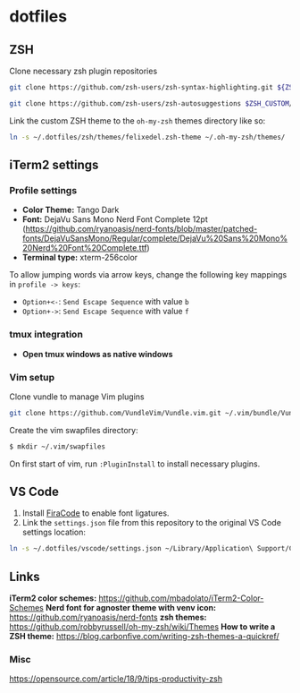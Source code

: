 # dotfiles

## ZSH

Clone necessary zsh plugin repositories

```bash
git clone https://github.com/zsh-users/zsh-syntax-highlighting.git ${ZSH_CUSTOM:-~/.oh-my-zsh/custom}/plugins/zsh-syntax-highlighting
```

```bash
git clone https://github.com/zsh-users/zsh-autosuggestions $ZSH_CUSTOM/plugins/zsh-autosuggestions
```

Link the custom ZSH theme to the `oh-my-zsh` themes directory like so:

```bash
ln -s ~/.dotfiles/zsh/themes/felixedel.zsh-theme ~/.oh-my-zsh/themes/
```

## iTerm2 settings

### Profile settings
- **Color Theme:** Tango Dark
- **Font:** DejaVu Sans Mono Nerd Font Complete 12pt (https://github.com/ryanoasis/nerd-fonts/blob/master/patched-fonts/DejaVuSansMono/Regular/complete/DejaVu%20Sans%20Mono%20Nerd%20Font%20Complete.ttf)
- **Terminal type:** xterm-256color

To allow jumping words via arrow keys, change the following key mappings in `profile -> keys`:
- `Option+<-`: `Send Escape Sequence` with value `b`
- `Option+->`: `Send Escape Sequence` with value `f`

### tmux integration
- **Open tmux windows as native windows**

### Vim setup

Clone vundle to manage Vim plugins
```bash
git clone https://github.com/VundleVim/Vundle.vim.git ~/.vim/bundle/Vundle.vim
```

Create the vim swapfiles directory:
```bash
$ mkdir ~/.vim/swapfiles
```

On first start of vim, run `:PluginInstall` to install necessary plugins.

## VS Code
1. Install [FiraCode](https://github.com/tonsky/FiraCode) to enable font ligatures.
2. Link the `settings.json` file from this repository to the original VS Code settings location:
```bash
ln -s ~/.dotfiles/vscode/settings.json ~/Library/Application\ Support/Code/User/settings.json
```

## Links
**iTerm2 color schemes:** https://github.com/mbadolato/iTerm2-Color-Schemes
**Nerd font for agnoster theme with venv icon:** https://github.com/ryanoasis/nerd-fonts
**zsh themes:** https://github.com/robbyrussell/oh-my-zsh/wiki/Themes
**How to write a ZSH theme:** https://blog.carbonfive.com/writing-zsh-themes-a-quickref/

### Misc
https://opensource.com/article/18/9/tips-productivity-zsh
